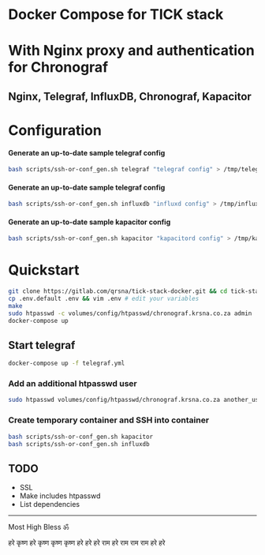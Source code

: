 # Docker Compose for TICK stack 
# With Nginx proxy and authentication for Chronograf

## Nginx, Telegraf, InfluxDB, Chronograf, Kapacitor

# Configuration

#### Generate an up-to-date sample telegraf config
```bash
bash scripts/ssh-or-conf_gen.sh telegraf "telegraf config" > /tmp/telegraf.conf
```

#### Generate an up-to-date sample telegraf config
```bash
bash scripts/ssh-or-conf_gen.sh influxdb "influxd config" > /tmp/influxd.conf
```

#### Generate an up-to-date sample kapacitor config
```bash
bash scripts/ssh-or-conf_gen.sh kapacitor "kapacitord config" > /tmp/kapacitord.conf
```

# Quickstart

```bash
git clone https://gitlab.com/qrsna/tick-stack-docker.git && cd tick-stack-docker
cp .env.default .env && vim .env # edit your variables
make
sudo htpasswd -c volumes/config/htpasswd/chronograf.krsna.co.za admin
docker-compose up 
```

## Start telegraf
```bash
docker-compose up -f telegraf.yml
```

### Add an additional htpasswd user
```bash
sudo htpasswd volumes/config/htpasswd/chronograf.krsna.co.za another_user
```

### Create temporary container and SSH into container
```bash
bash scripts/ssh-or-conf_gen.sh kapacitor 
bash scripts/ssh-or-conf_gen.sh influxdb
```

## TODO
- SSL
- Make includes htpasswd
- List dependencies

----

Most High Bless ॐ 

हरे कृष्ण हरे कृष्ण कृष्ण कृष्ण हरे हरे हरे राम हरे राम राम राम हरे हरे
